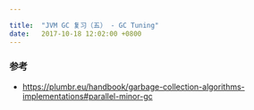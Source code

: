 ```yaml
---

title:  "JVM GC 复习（五） - GC Tuning"
date:   2017-10-18 12:02:00 +0800
---
```


### 参考

- https://plumbr.eu/handbook/garbage-collection-algorithms-implementations#parallel-minor-gc
